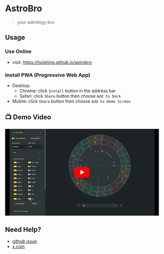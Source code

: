 # AstroBro

> your astrology bro

## Usage

### Use Online

- visit: <https://hoishing.github.io/astrobro>

### Install PWA (Progressive Web App)

- Desktop:
    - Chrome: click `Install` button in the address bar
    - Safari: click `Share` button then choose `Add to Dock`
- Mobile: click `Share` button then choose `Add to Home Screen`

## 📺 Demo Video

[![astrobro demo](https://raw.githubusercontent.com/hoishing/astrobro/main/docs/youtube-thumbnail.jpg)](https://www.youtube.com/watch?v=EiYYA4mysoQ)

## Need Help?

- [github issue]
- [x.com]

[github issue]: https://github.com/hoishing/astrobro/issues
[x.com]: https://x.com/hoishing
